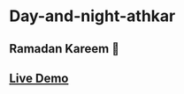 # Day-and-night-athkar
## Ramadan Kareem 🤍
## [Live Demo](https://mostafaos21.github.io/Day-and-night-athkar/)

